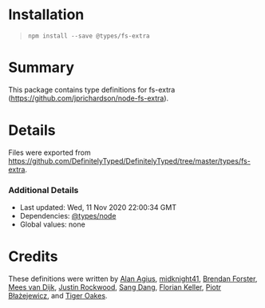 # Installation
> `npm install --save @types/fs-extra`

# Summary
This package contains type definitions for fs-extra (https://github.com/jprichardson/node-fs-extra).

# Details
Files were exported from https://github.com/DefinitelyTyped/DefinitelyTyped/tree/master/types/fs-extra.

### Additional Details
 * Last updated: Wed, 11 Nov 2020 22:00:34 GMT
 * Dependencies: [@types/node](https://npmjs.com/package/@types/node)
 * Global values: none

# Credits
These definitions were written by [Alan Agius](https://github.com/alan-agius4), [midknight41](https://github.com/midknight41), [Brendan Forster](https://github.com/shiftkey), [Mees van Dijk](https://github.com/mees-), [Justin Rockwood](https://github.com/jrockwood), [Sang Dang](https://github.com/sangdth), [Florian Keller](https://github.com/ffflorian), [Piotr Błażejewicz](https://github.com/peterblazejewicz), and [Tiger Oakes](https://github.com/NotWoods).
